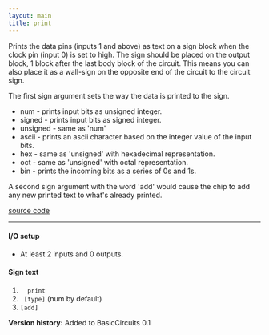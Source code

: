 ```yaml
---
layout: main
title: print
---
```


Prints the data pins (inputs 1 and above) as text on a sign block when the clock pin (input 0) is set to high. The sign should be placed on the output block, 1 block after the last body block of the circuit. This means you can also place it as a wall-sign on the opposite end of the circuit to the circuit sign.

The first sign argument sets the way the data is printed to the sign.
* num - prints input bits as unsigned integer.
* signed - prints input bits as signed integer.
* unsigned - same as 'num' 
* ascii - prints an ascii character based on the integer value of the input bits.
* hex - same as 'unsigned' with hexadecimal representation.
* oct - same as 'unsigned' with octal representation.
* bin - prints the incoming bits as a series of 0s and 1s.

A second sign argument with the word 'add' would cause the chip to add any new printed text to what's already printed.

[source code](https://github.com/eisental/BasicCircuits/blob/master/src/main/java/org/tal/basiccircuits/print.java)

* * *


#### I/O setup 
* At least 2 inputs and 0 outputs. 

#### Sign text
1. `   print   `
2. `  [type] ` (num by default)
3. ` [add] `

__Version history:__ Added to BasicCircuits 0.1